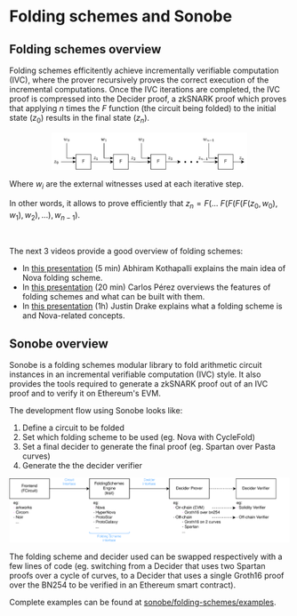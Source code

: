 # Folding schemes and Sonobe

## Folding schemes overview

Folding schemes efficitently achieve incrementally verifiable computation (IVC), where the prover recursively proves the correct execution of the incremental computations.
Once the IVC iterations are completed, the IVC proof is compressed into the Decider proof, a zkSNARK proof which proves that applying $n$ times the $F$ function (the circuit being folded) to the initial state ($z_0$) results in the final state ($z_n$).

<p align="center">
    <img src="imgs/folding-main-idea-diagram.png" style="width:70%;" />
</p>

Where $w_i$ are the external witnesses used at each iterative step.

In other words, it allows to prove efficiently that $z_n = F(...~F(F(F(F(z_0, w_0), w_1), w_2), ...), w_{n-1})$.

<br>

The next 3 videos provide a good overview of folding schemes:
- In [this presentation](https://www.youtube.com/watch?v=Jj19k2AXH2k) (5 min) Abhiram Kothapalli explains the main idea of Nova folding scheme.
- In [this presentation](https://youtu.be/IzLTpKWt-yg?t=6367) (20 min) Carlos Pérez overviews the features of folding schemes and what can be built with them.
- In [this presentation](https://www.youtube.com/watch?v=SwonTtOQzAk) (1h) Justin Drake explains what a folding scheme is and Nova-related concepts.

## Sonobe overview

Sonobe is a folding schemes modular library to fold arithmetic circuit instances in an incremental verifiable computation (IVC) style. It also provides the tools required to generate a zkSNARK proof out of an IVC proof and to verify it on Ethereum's EVM.

The development flow using Sonobe looks like:

1. Define a circuit to be folded
2. Set which folding scheme to be used (eg. Nova with CycleFold)
3. Set a final decider to generate the final proof (eg. Spartan over Pasta curves)
4. Generate the the decider verifier

<p align="center">
    <img src="imgs/sonobe-lib-pipeline.png" />
</p>

The folding scheme and decider used can be swapped respectively with a few lines of code (eg. switching from a Decider that uses two Spartan proofs over a cycle of curves, to a Decider that uses a single Groth16 proof over the BN254 to be verified in an Ethereum smart contract).

Complete examples can be found at [sonobe/folding-schemes/examples](https://github.com/privacy-scaling-explorations/sonobe/tree/main/folding-schemes/examples).
